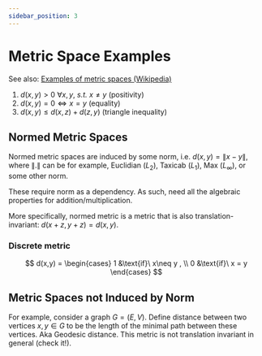 ```yaml
---
sidebar_position: 3
---
```


# Metric Space Examples

See also: [Examples of metric spaces (Wikipedia)](https://en.wikipedia.org/wiki/Metric_space#Examples_of_metric_spaces)

1. $d(x,y) > 0 ~ \forall x, y, ~ \textit{s.t.}~ x \neq y$ (positivity)
2. $d(x,y) = 0 \iff x = y$ (equality)
3. $d(x,y) \leq d(x,z) + d(z, y)$ (triangle inequality)

## Normed Metric Spaces

Normed metric spaces are induced by some norm, i.e. $d(x,y) = \|x - y\|$, where
$\|.\|$ can be for example, Euclidian ($L_2$), Taxicab ($L_1$), Max ($L_\infty$), or some other norm.

These require norm as a dependency.
As such, need all the algebraic properties for addition/multiplication.

More specifically, normed metric is a metric that is also translation-invariant:
$d(x+z, y+z) = d(x,y)$.

### Discrete metric

$$
d(x,y) = 
\begin{cases} 
1 &\text{if}\ x\neq y , \\
0 &\text{if}\ x = y
\end{cases}
$$

## Metric Spaces not Induced by Norm

For example, consider a graph $G = (E,V)$. Define distance between two
vertices $x,y \in G$ to be the length of the minimal path between these
vertices. Aka Geodesic distance.
This metric is not translation invariant in general (check it!).
